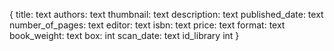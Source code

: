 {
  title: text
  authors: text
  thumbnail: text
  description: text
  published_date: text
  number_of_pages: text
  editor: text
  isbn: text
  price: text
  format: text
  book_weight: text
  box: int
  scan_date: text
  id_library int
}
